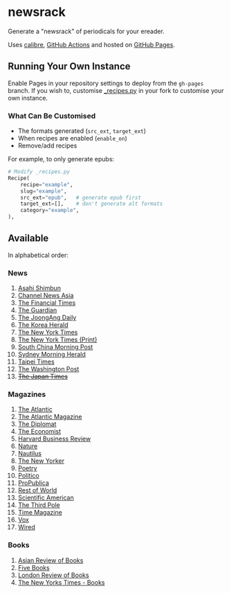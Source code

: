 
# newsrack

Generate a "newsrack" of periodicals for your ereader.

Uses [calibre](https://calibre-ebook.com/), [GitHub Actions](.github/workflows/build.yml) and hosted on [GitHub Pages](https://pages.github.com/).

## Running Your Own Instance

Enable Pages in your repository settings to deploy from the `gh-pages` branch. If you wish to, customise [_recipes.py](_recipes.py) in your fork to customise your own instance.

### What Can Be Customised

- The formats generated (`src_ext`, `target_ext`)
- When recipes are enabled (`enable_on`)
- Remove/add recipes

For example, to only generate epubs:
```python
# Modify _recipes.py
Recipe(
    recipe="example",
    slug="example",
    src_ext="epub",   # generate epub first
    target_ext=[],    # don't generate alt formats
    category="example",
),
```

## Available

In alphabetical order:

### News
1. [Asahi Shimbun](https://www.asahi.com/ajw/)
2. [Channel News Asia](https://www.channelnewsasia.com/)
3. [The Financial Times](https://www.ft.com/)
4. [The Guardian](https://www.theguardian.com/international)
5. [The JoongAng Daily](https://koreajoongangdaily.joins.com/)
6. [The Korea Herald](https://koreaherald.com/)
7. [The New York Times](https://www.nytimes.com/)
8. [The New York Times (Print)](https://www.nytimes.com/section/todayspaper)
9. [South China Morning Post](https://www.scmp.com/)
10. [Sydney Morning Herald](https://www.smh.com.au/)
11. [Taipei Times](https://www.taipeitimes.com/)
12. [The Washington Post](https://www.washingtonpost.com/)
13. ~~[The Japan Times](https://www.japantimes.co.jp/)~~

### Magazines
1. [The Atlantic](https://www.theatlantic.com/)
2. [The Atlantic Magazine](https://www.theatlantic.com/magazine/)
3. [The Diplomat](https://thediplomat.com/)
4. [The Economist](https://www.economist.com/printedition)
5. [Harvard Business Review](https://hbr.org/magazine)
6. [Nature](https://www.nature.com/nature/current-issue/)
7. [Nautilus](https://nautil.us/)
8. [The New Yorker](https://www.newyorker.com/)
9. [Poetry](https://www.poetryfoundation.org/poetrymagazine)
10. [Politico](https://www.politico.com/)
11. [ProPublica](https://www.propublica.org/)
12. [Rest of World](https://restofworld.org)
13. [Scientific American](https://www.scientificamerican.com/)
14. [The Third Pole](https://www.thethirdpole.net/)
15. [Time Magazine](https://time.com/magazine/)
16. [Vox](https://www.vox.com/)
17. [Wired](https://www.wired.com/magazine/)

### Books
1. [Asian Review of Books](https://asianreviewofbooks.com)
2. [Five Books](https://fivebooks.com/)
3. [London Review of Books](https://www.lrb.co.uk/)
4. [The New Yorks Times - Books](https://www.nytimes.com/section/books)
